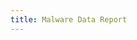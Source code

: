 ```yaml
---
title: Malware Data Report
---
```


<table id="malware" style="width:100%">
</table>

<script>
$(document).ready(function() {
    $('#malware').dataTable( {
        "ajax": {
            url: "{{ '/malware_results.json' | relative_url }}",
            dataSrc: ''
        },
        columns: [
            { data: 'name', name: 'Repo Name' },
            { data: 'owner_name', name: 'Owner Name' },
            { data: 'url',
              name: 'URL',
              render: function (data) { return '<a href="'+data+'">'+data+'</a>'; }
            },
            { data: 'description',
              name: 'Description',
              render: function (data, type) {
                return type === 'display' && data.length > 40 ? 
                                '<span title="'+data+'">'+data.substr(0,38)+'...</span>' : 
                                data;
                }
            },
            { data: 'created', name: 'Created' },
            { data: 'updated', name: 'Updated' },
            { data: 'watchers', name: 'Watchers' },
            { data: 'language', name: 'Language' },
            { data: 'topics',
              name: 'Topics',
              render: function (data, type) {
                return type === 'display' && data.length > 40 ? 
                                '<span title="'+data+'">'+data.substr(0,38)+'...</span>' : 
                                data;
                }
            },
            { data: 'forks', name: '# Forked' }
        ]
    } );
})
</script>
